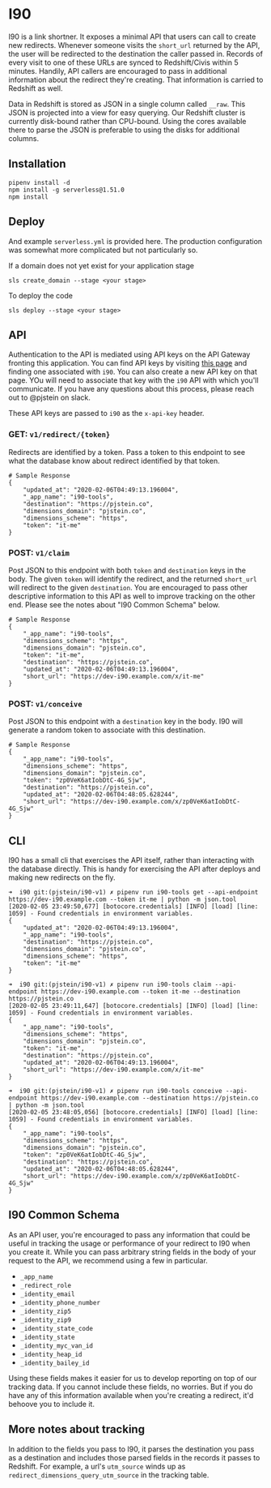 # I90

I90 is a link shortner. It exposes a minimal API that users can call to create new redirects. Whenever someone visits the `short_url` returned by the API, the user will be redirected to the destination the caller passed in. Records of every visit to one of these URLs are synced to Redshift/Civis within 5 minutes. Handily, API callers are encouraged to pass in additional information about the redirect they're creating. That information is carried to Redshift as well.

Data in Redshift is stored as JSON in a single column called `__raw`. This JSON is projected into a view for easy querying. Our Redshift cluster is currently disk-bound rather than CPU-bound. Using the cores available there to parse the JSON is preferable to using the disks for additional columns.

## Installation

    pipenv install -d
    npm install -g serverless@1.51.0
    npm install

## Deploy

And example `serverless.yml` is provided here. The production configuration was somewhat more complicated but not particularly so.

If a domain does not yet exist for your application stage

    sls create_domain --stage <your stage>

To deploy the code

    sls deploy --stage <your stage>

## API

Authentication to the API is mediated using API keys on the API Gateway fronting this application. You can find API keys by visiting [this page](https://console.aws.amazon.com/apigateway/home?region=us-east-1#/api-keys) and finding one associated with `i90`. You can also create a new API key on that page. YOu will need to associate that key with the `i90` API with which you'll communicate. If you have any questions about this process, please reach out to @pjstein on slack.

These API keys are passed to `i90` as the `x-api-key` header.

### GET: `v1/redirect/{token}`

Redirects are identified by a token. Pass a token to this endpoint to see what the database know about redirect identified by that token.

    # Sample Response
    {
        "updated_at": "2020-02-06T04:49:13.196004",
        "_app_name": "i90-tools",
        "destination": "https://pjstein.co",
        "dimensions_domain": "pjstein.co",
        "dimensions_scheme": "https",
        "token": "it-me"
    }

### POST: `v1/claim`

Post JSON to this endpoint with both `token` and `destination` keys in the body. The given `token` will identify the redirect, and the returned `short_url` will redirect to the given `destination`. You are encouraged to pass other descriptive information to this API as well to improve tracking on the other end. Please see the notes about "I90 Common Schema" below.

    # Sample Response
    {
        "_app_name": "i90-tools",
        "dimensions_scheme": "https",
        "dimensions_domain": "pjstein.co",
        "token": "it-me",
        "destination": "https://pjstein.co",
        "updated_at": "2020-02-06T04:49:13.196004",
        "short_url": "https://dev-i90.example.com/x/it-me"
    }

### POST: `v1/conceive`

Post JSON to this endpoint with a `destination` key in the body. I90 will generate a random token to associate with this destination.

    # Sample Response
    {
        "_app_name": "i90-tools",
        "dimensions_scheme": "https",
        "dimensions_domain": "pjstein.co",
        "token": "zp0VeK6atIobDtC-4G_Sjw",
        "destination": "https://pjstein.co",
        "updated_at": "2020-02-06T04:48:05.628244",
        "short_url": "https://dev-i90.example.com/x/zp0VeK6atIobDtC-4G_Sjw"
    }

## CLI

I90 has a small cli that exercises the API itself, rather than interacting with the database directly. This is handy for exercising the API after deploys and making new redirects on the fly.

    ➜  i90 git:(pjstein/i90-v1) ✗ pipenv run i90-tools get --api-endpoint https://dev-i90.example.com --token it-me | python -m json.tool
    [2020-02-05 23:49:50,677] [botocore.credentials] [INFO] [load] [line: 1059] - Found credentials in environment variables.
    {
        "updated_at": "2020-02-06T04:49:13.196004",
        "_app_name": "i90-tools",
        "destination": "https://pjstein.co",
        "dimensions_domain": "pjstein.co",
        "dimensions_scheme": "https",
        "token": "it-me"
    }

    ➜  i90 git:(pjstein/i90-v1) ✗ pipenv run i90-tools claim --api-endpoint https://dev-i90.example.com --token it-me --destination https://pjstein.co
    [2020-02-05 23:49:11,647] [botocore.credentials] [INFO] [load] [line: 1059] - Found credentials in environment variables.
    {
        "_app_name": "i90-tools",
        "dimensions_scheme": "https",
        "dimensions_domain": "pjstein.co",
        "token": "it-me",
        "destination": "https://pjstein.co",
        "updated_at": "2020-02-06T04:49:13.196004",
        "short_url": "https://dev-i90.example.com/x/it-me"
    }

    ➜  i90 git:(pjstein/i90-v1) ✗ pipenv run i90-tools conceive --api-endpoint https://dev-i90.example.com --destination https://pjstein.co | python -m json.tool
    [2020-02-05 23:48:05,056] [botocore.credentials] [INFO] [load] [line: 1059] - Found credentials in environment variables.
    {
        "_app_name": "i90-tools",
        "dimensions_scheme": "https",
        "dimensions_domain": "pjstein.co",
        "token": "zp0VeK6atIobDtC-4G_Sjw",
        "destination": "https://pjstein.co",
        "updated_at": "2020-02-06T04:48:05.628244",
        "short_url": "https://dev-i90.example.com/x/zp0VeK6atIobDtC-4G_Sjw"
    }

## I90 Common Schema

As an API user, you're encouraged to pass any information that could be useful in tracking the usage or performance of your redirect to I90 when you create it. While you can pass arbitrary string fields in the body of your request to the API, we recommend using a few in particular.

- `_app_name`
- `_redirect_role`
- `_identity_email`
- `_identity_phone_number`
- `_identity_zip5`
- `_identity_zip9`
- `_identity_state_code`
- `_identity_state`
- `_identity_myc_van_id`
- `_identity_heap_id`
- `_identity_bailey_id`

Using these fields makes it easier for us to develop reporting on top of our tracking data. If you cannot include these fields, no worries. But if you do have any of this information available when you're creating a redirect, it'd behoove you to include it.

## More notes about tracking

In addition to the fields you pass to I90, it parses the destination you pass as a destination and includes those parsed fields in the records it passes to Redshift. For example, a url's `utm_source` winds up as `redirect_dimensions_query_utm_source` in the tracking table.

